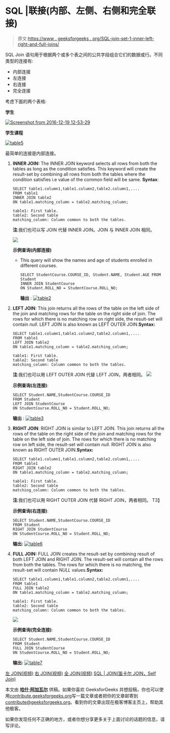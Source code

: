 # SQL |联接(内部、左侧、右侧和完全联接)

> 原文:[https://www . geeksforgeeks . org/SQL-join-set-1-inner-left-right-and-full-joins/](https://www.geeksforgeeks.org/sql-join-set-1-inner-left-right-and-full-joins/)

SQL Join 语句用于根据两个或多个表之间的公共字段组合它们的数据或行。不同类型的连接有:

*   内部连接
*   左连接
*   右连接
*   完全连接

考虑下面的两个表格:

**学生**

[![Screenshot from 2016-12-19 12-53-29](img/86e893f33a7ee6a8d5b5b14d4439ac94.png)](https://media.geeksforgeeks.org/wp-content/cdn-uploads/table1-3.png)

**学生课程**

[![table5](img/95871ae7d782a777ab67c4b55d9eee42.png)](https://media.geeksforgeeks.org/wp-content/uploads/table5.png)

最简单的连接是内部连接。

1.  **INNER JOIN:** The INNER JOIN keyword selects all rows from both the tables as long as the condition satisfies. This keyword will create the result-set by combining all rows from both the tables where the condition satisfies i.e value of the common field will be same.
    **Syntax**:

    ```
    SELECT table1.column1,table1.column2,table2.column1,....
    FROM table1 
    INNER JOIN table2
    ON table1.matching_column = table2.matching_column;

    table1: First table.
    table2: Second table
    matching_column: Column common to both the tables.

    ```

    **注**:我们也可以写 JOIN 代替 INNER JOIN。JOIN 与 INNER JOIN 相同。

    ![](img/1e52136e3cbb3c54d568877aeb1613a5.png)

    **示例查询(内部连接)**

    *   This query will show the names and age of students enrolled in different courses.

        ```
        SELECT StudentCourse.COURSE_ID, Student.NAME, Student.AGE FROM Student
        INNER JOIN StudentCourse
        ON Student.ROLL_NO = StudentCourse.ROLL_NO;

        ```

        **输出** :
        [![table2](img/3a0b7f945a9d78d1ce8f87cfd6c43701.png)](https://media.geeksforgeeks.org/wp-content/uploads/table22.png)

2.  **LEFT JOIN**: This join returns all the rows of the table on the left side of the join and matching rows for the table on the right side of join. The rows for which there is no matching row on right side, the result-set will contain *null*. LEFT JOIN is also known as LEFT OUTER JOIN.**Syntax:**

    ```
    SELECT table1.column1,table1.column2,table2.column1,....
    FROM table1 
    LEFT JOIN table2
    ON table1.matching_column = table2.matching_column;

    table1: First table.
    table2: Second table
    matching_column: Column common to both the tables.

    ```

    **注**:我们也可以用 LEFT OUTER JOIN 代替 LEFT JOIN，两者相同。
    [![](https://i.stack.imgur.com/VkAT5.png)](https://i.stack.imgur.com/VkAT5.png)

    **示例查询(左连接)**:

    ```
    SELECT Student.NAME,StudentCourse.COURSE_ID 
    FROM Student
    LEFT JOIN StudentCourse 
    ON StudentCourse.ROLL_NO = Student.ROLL_NO;

    ```

    **输出** :
    [![table3](img/81e3d4c37b4c529810c90920a2cf54af.png)](https://media.geeksforgeeks.org/wp-content/uploads/table31.png)

3.  **RIGHT JOIN**: RIGHT JOIN is similar to LEFT JOIN. This join returns all the rows of the table on the right side of the join and matching rows for the table on the left side of join. The rows for which there is no matching row on left side, the result-set will contain *null*. RIGHT JOIN is also known as RIGHT OUTER JOIN.**Syntax:**

    ```
    SELECT table1.column1,table1.column2,table2.column1,....
    FROM table1 
    RIGHT JOIN table2
    ON table1.matching_column = table2.matching_column;

    table1: First table.
    table2: Second table
    matching_column: Column common to both the tables.

    ```

    **注**:我们也可以用 RIGHT OUTER JOIN 代替 RIGHT JOIN，两者相同。
    T3】

    **示例查询(右连接)**:

    ```
    SELECT Student.NAME,StudentCourse.COURSE_ID 
    FROM Student
    RIGHT JOIN StudentCourse 
    ON StudentCourse.ROLL_NO = Student.ROLL_NO;

    ```

    **输出:**
    [![table6](img/8bc0631f26e6f2776fee1aa3f23ba6a9.png)](https://media.geeksforgeeks.org/wp-content/uploads/table6.png)

4.  **FULL JOIN:** FULL JOIN creates the result-set by combining result of both LEFT JOIN and RIGHT JOIN. The result-set will contain all the rows from both the tables. The rows for which there is no matching, the result-set will contain *NULL* values.**Syntax:**

    ```
    SELECT table1.column1,table1.column2,table2.column1,....
    FROM table1 
    FULL JOIN table2
    ON table1.matching_column = table2.matching_column;

    table1: First table.
    table2: Second table
    matching_column: Column common to both the tables.

    ```

    ![](https://i.stack.imgur.com/3Ll1h.png)

    **示例查询(完全连接)**:

    ```
    SELECT Student.NAME,StudentCourse.COURSE_ID 
    FROM Student
    FULL JOIN StudentCourse 
    ON StudentCourse.ROLL_NO = Student.ROLL_NO;

    ```

    **输出:**
    [![table7](img/c5c45f58a4050a254d6a85158e48a72f.png)](https://media.geeksforgeeks.org/wp-content/uploads/table7.png)

[左 JOIN(视频)](https://youtu.be/LCbO2U3jzU0)
[右 JOIN(视频)](https://youtu.be/JOAe-yua6Jw)
[全 JOIN(视频)](https://youtu.be/WmqAKSBupsE)
[SQL | JOIN(笛卡尔 JOIN，Self Join)](https://www.geeksforgeeks.org/sql-join-cartesian-join-self-join/)

本文由 [**哈什·阿加瓦尔**](https://www.facebook.com/harsh.agarwal.16752) 供稿。如果你喜欢 GeeksforGeeks 并想投稿，你也可以使用[contribute.geeksforgeeks.org](http://www.contribute.geeksforgeeks.org)写一篇文章或者把你的文章邮寄到 contribute@geeksforgeeks.org。看到你的文章出现在极客博客主页上，帮助其他极客。

如果你发现任何不正确的地方，或者你想分享更多关于上面讨论的话题的信息，请写评论。